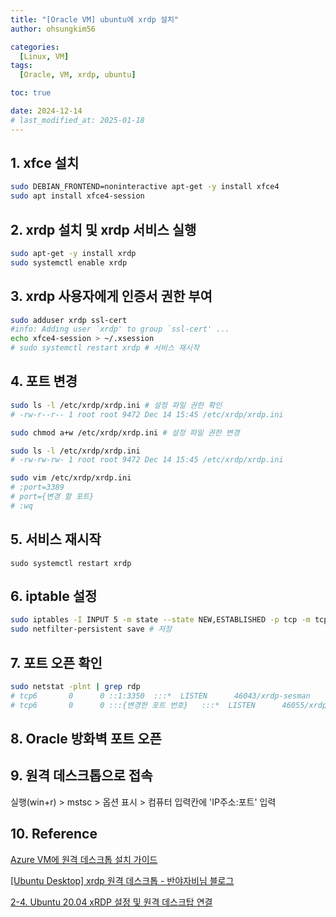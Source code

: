 ```yaml
---
title: "[Oracle VM] ubuntu에 xrdp 설치"
author: ohsungkim56

categories:
  [Linux, VM]
tags:
  [Oracle, VM, xrdp, ubuntu]

toc: true

date: 2024-12-14
# last_modified_at: 2025-01-18
---
```


## 1. xfce 설치

```bash
sudo DEBIAN_FRONTEND=noninteractive apt-get -y install xfce4
sudo apt install xfce4-session
```

## 2. xrdp 설치 및 xrdp 서비스 실행

```bash
sudo apt-get -y install xrdp
sudo systemctl enable xrdp
```

## 3. xrdp 사용자에게 인증서 권한 부여

```bash
sudo adduser xrdp ssl-cert
#info: Adding user `xrdp' to group `ssl-cert' ...
echo xfce4-session > ~/.xsession
# sudo systemctl restart xrdp # 서비스 재시작
```

## 4. 포트 변경

```bash
sudo ls -l /etc/xrdp/xrdp.ini # 설정 파일 권한 확인
# -rw-r--r-- 1 root root 9472 Dec 14 15:45 /etc/xrdp/xrdp.ini
```

```bash
sudo chmod a+w /etc/xrdp/xrdp.ini # 설정 파일 권한 변경
```

```bash
sudo ls -l /etc/xrdp/xrdp.ini
# -rw-rw-rw- 1 root root 9472 Dec 14 15:45 /etc/xrdp/xrdp.ini
```

```bash
sudo vim /etc/xrdp/xrdp.ini
# ;port=3389
# port={변경 할 포트}
# :wq
```

## 5. 서비스 재시작

```
sudo systemctl restart xrdp
```

## 6. iptable 설정

```bash
sudo iptables -I INPUT 5 -m state --state NEW,ESTABLISHED -p tcp -m tcp --dport {변경한 포트} -j ACCEPT
sudo netfilter-persistent save # 저장
```

## 7. 포트 오픈 확인

```bash
sudo netstat -plnt | grep rdp
# tcp6       0      0 ::1:3350  :::*  LISTEN      46043/xrdp-sesman
# tcp6       0      0 :::{변경한 포트 번호}   :::*  LISTEN      46055/xrdp
```

## 8. Oracle 방화벽 포트 오픈

## 9. 원격 데스크톱으로 접속

실행(win+r) > mstsc > 옵션 표시 > 컴퓨터 입력칸에 'IP주소:포트' 입력

## 10. Reference

[Azure VM에 원격 데스크톱 설치 가이드](https://learn.microsoft.com/ko-kr/azure/virtual-machines/linux/use-remote-desktop)

[[Ubuntu Desktop] xrdp 원격 데스크톱 - 반야자비님 블로그](https://blog.banyazavi.com/2022-06-11/xrdp-%EC%9B%90%EA%B2%A9-%EB%8D%B0%EC%8A%A4%ED%81%AC%ED%86%B1)

[2-4. Ubuntu 20.04 xRDP 설정 및 원격 데스크탑 연결](https://sonhc.tistory.com/918)
